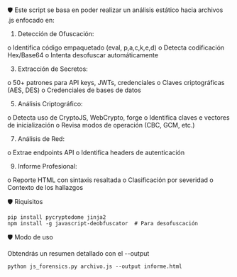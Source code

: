 🛡️ Este script se basa en poder realizar un análisis estático hacia archivos .js enfocado en:

1.	Detección de Ofuscación:
   
  o	Identifica código empaquetado (eval, p,a,c,k,e,d)
  o	Detecta codificación Hex/Base64
  o	Intenta desofuscar automáticamente

3.	Extracción de Secretos:
   
  o	50+ patrones para API keys, JWTs, credenciales
  o	Claves criptográficas (AES, DES)
  o	Credenciales de bases de datos

5.	Análisis Criptográfico:
   
  o	Detecta uso de CryptoJS, WebCrypto, forge
  o	Identifica claves e vectores de inicialización
  o	Revisa modos de operación (CBC, GCM, etc.)

7.	Análisis de Red:
   
  o	Extrae endpoints API
  o	Identifica headers de autenticación

9.	Informe Profesional:
    
  o	Reporte HTML con sintaxis resaltada
  o	Clasificación por severidad
  o	Contexto de los hallazgos

🛡️ Riquisitos

    pip install pycryptodome jinja2
    npm install -g javascript-deobfuscator  # Para desofuscación


🛡️ Modo de uso

  Obtendrás un resumen detallado con el --output

    python js_forensics.py archivo.js --output informe.html
